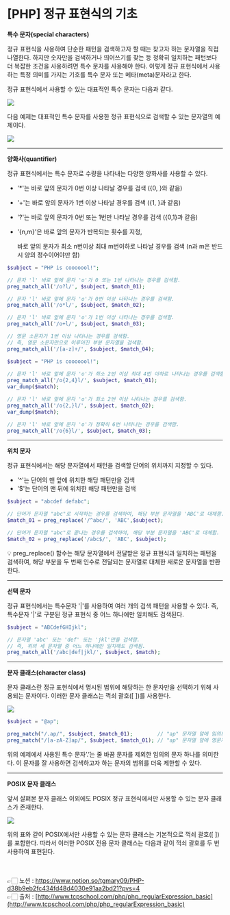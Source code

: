 # [PHP] 정규 표현식의 기초

**특수 문자(special characters)**

정규 표현식을 사용하여 단순한 패턴을 검색하고자 할 때는 찾고자 하는 문자열을 직접 나열한다.
하지만 숫자만을 검색하거나 띄어쓰기를 찾는 등 정확히 일치하는 패턴보다 더 복잡한 조건을 
사용하려면 특수 문자를 사용해야 한다.
이렇게 정규 표현식에서 사용하는 특정 의미를 가지는 기호를 특수 문자 또는 메타(meta)문자라고 한다.

정규 표현식에서 사용할 수 있는 대표적인 특수 문자는 다음과 같다.

<img src="https://s3.us-west-2.amazonaws.com/secure.notion-static.com/62a490d8-28b9-4b95-bf3e-a73c62d34264/Untitled.png?X-Amz-Algorithm=AWS4-HMAC-SHA256&X-Amz-Content-Sha256=UNSIGNED-PAYLOAD&X-Amz-Credential=AKIAT73L2G45EIPT3X45%2F20230316%2Fus-west-2%2Fs3%2Faws4_request&X-Amz-Date=20230316T083534Z&X-Amz-Expires=86400&X-Amz-Signature=c84a31fdb63d375f5dd5dbe3313c4dfccebd84e108a01d168bf7b98d697d12ba&X-Amz-SignedHeaders=host&response-content-disposition=filename%3D%22Untitled.png%22&x-id=GetObject">

다음 예제는 대표적인 특수 문자를 사용한 정규 표현식으로 검색할 수 있는 문자열의 예제이다.

<img src="https://s3.us-west-2.amazonaws.com/secure.notion-static.com/e7beceb9-5300-4a68-a3ed-dfb0909fb3a7/Untitled.png?X-Amz-Algorithm=AWS4-HMAC-SHA256&X-Amz-Content-Sha256=UNSIGNED-PAYLOAD&X-Amz-Credential=AKIAT73L2G45EIPT3X45%2F20230316%2Fus-west-2%2Fs3%2Faws4_request&X-Amz-Date=20230316T083518Z&X-Amz-Expires=86400&X-Amz-Signature=ab8d6b7b7deb79087b703b3b2c24e994a2b715647de2e2d7a6a2b33f22eaf38e&X-Amz-SignedHeaders=host&response-content-disposition=filename%3D%22Untitled.png%22&x-id=GetObject">

---

**양화사(quantifier)**

정규 표현식에서는 특수 문자로 수량을 나타내는 다양한 양화사를 사용할 수 있다.

- '*'는 바로 앞의 문자가 0번 이상 나타날 경우를 검색 ({0, }와 같음)
- '+'는 바로 앞의 문자가 1번 이상 나타날 경우를 검색 ({1, }과 같음)
- '?'는 바로 앞의 문자가 0번 또는 1번만 나타날 경우를 검색 ({0,1}과 같음)
- '{n,m}'은 바로 앞의 문자가 반복되는 횟수를 지정,
    
    바로 앞의 문자가 최소 n번이상 최대 m번이하로 나타날 경우를 검색 (n과 m은 반드시 양의 정수이어야만 함)
    

```php
$subject = "PHP is cooooool!";

// 문자 'l' 바로 앞에 문자 'o'가 0 또는 1번 나타나는 경우를 검색함.
preg_match_all('/o?l/', $subject, $match_01);

// 문자 'l' 바로 앞에 문자 'o'가 0번 이상 나타나는 경우를 검색함.
preg_match_all('/o*l/', $subject, $match_02);

// 문자 'l' 바로 앞에 문자 'o'가 1번 이상 나타나는 경우를 검색함.
preg_match_all('/o+l/', $subject, $match_03);

// 영문 소문자가 1번 이상 나타나는 경우를 검색함.
// 즉, 영문 소문자만으로 이루어진 부분 문자열을 검색함.
preg_match_all('/[a-z]+/', $subject, $match_04);
```

```php
$subject = "PHP is cooooool!";
 
// 문자 'l' 바로 앞에 문자 'o'가 최소 2번 이상 최대 4번 이하로 나타나는 경우를 검색함.
preg_match_all('/o{2,4}l/', $subject, $match_01);
var_dump($match);

// 문자 'l' 바로 앞에 문자 'o'가 최소 2번 이상 나타나는 경우를 검색함.
preg_match_all('/o{2,}l/', $subject, $match_02);
var_dump($match);

// 문자 'l' 바로 앞에 문자 'o'가 정확히 6번 나타나는 경우를 검색함.
preg_match_all('/o{6}l/', $subject, $match_03);
```

---

**위치 문자**

정규 표현식에서는 해당 문자열에서 패턴을 검색할 단어의 위치까지 지정할 수 있다.

- '^'는 단어의 맨 앞에 위치한 해당 패턴만을 검색
- '$'는 단어의 맨 뒤에 위치한 해당 패턴만을 검색

```php
$subject = "abcdef defabc";

// 단어가 문자열 "abc"로 시작하는 경우를 검색하여, 해당 부분 문자열을 'ABC'로 대체함.
$match_01 = preg_replace('/^abc/', 'ABC',$subject);

// 단어가 문자열 "abc"로 끝나는 경우를 검색하여, 해당 부분 문자열을 'ABC'로 대체함.
$match_02 = preg_replace('/abc$/', 'ABC', $subject);
```

<aside>
💡 preg_replace() 함수는 해당 문자열에서 전달받은 정규 표현식과 일치하는 패턴을 검색하여, 해당 부분을 두 번째 인수로 전달되는 문자열로 대체한 새로운 문자열을 반환한다.

</aside>

---

**선택 문자**

정규 표현식에서는 특수문자 '|'를 사용하여 여러 개의 검색 패턴을 사용할 수 있다.
즉, 특수문자 '|'로 구분된 정규 표현식 중 어느 하나에만 일치해도 검색된다.

```php
$subject = "ABCdefGHIjkl";

// 문자열 'abc' 또는 'def' 또는 'jkl'만을 검색함.
// 즉, 위의 세 문자열 중 어느 하나에만 일치해도 검색됨.
preg_match_all('/abc|def|jkl/', $subject, $match);
```

---

**문자 클래스(character class)**

문자 클래스란 정규 표현식에서 명시된 범위에 해당하는 한 문자만을 선택하기 위해 사용되는 문자이다. 이러한 문자 클래스는 꺽쇠 괄호([ ])를 사용한다.

<img src="https://s3.us-west-2.amazonaws.com/secure.notion-static.com/fc775fcd-afbc-43fa-a72a-5dbe4e5408fe/Untitled.png?X-Amz-Algorithm=AWS4-HMAC-SHA256&X-Amz-Content-Sha256=UNSIGNED-PAYLOAD&X-Amz-Credential=AKIAT73L2G45EIPT3X45%2F20230316%2Fus-west-2%2Fs3%2Faws4_request&X-Amz-Date=20230316T083501Z&X-Amz-Expires=86400&X-Amz-Signature=bf71dd0f70463e028d7e3c5b0261628548e3d2476a3a73fcd7d5be4e68a28202&X-Amz-SignedHeaders=host&response-content-disposition=filename%3D%22Untitled.png%22&x-id=GetObject">

```php
$subject = "@ap";

preg_match("/.ap/", $subject, $match_01);        // "ap" 문자열 앞에 임의의 한 문자가 나타나는 경우를 검색함.
preg_match("/[a-zA-Z]ap/", $subject, $match_01); // "ap" 문자열 앞에 영문자 한 문자가 나타나는 경우를 검색함.
```

위의 예제에서 사용된 특수 문자’.’는 줄 바꿈 문자를 제외한 임의의 문자 하나를 의미한다.
이 문자를 잘 사용하면 검색하고자 하는 문자의 범위를 더욱 제한할 수 있다.

---

**POSIX 문자 클래스**

앞서 살펴본 문자 클래스 이외에도 POSIX 정규 표현식에서만 사용할 수 있는 문자 클래스가 존재한다.

<img src="https://s3.us-west-2.amazonaws.com/secure.notion-static.com/34b1d7e4-e07b-4623-a4ad-c19ef6025f1e/Untitled.png?X-Amz-Algorithm=AWS4-HMAC-SHA256&X-Amz-Content-Sha256=UNSIGNED-PAYLOAD&X-Amz-Credential=AKIAT73L2G45EIPT3X45%2F20230316%2Fus-west-2%2Fs3%2Faws4_request&X-Amz-Date=20230316T083418Z&X-Amz-Expires=86400&X-Amz-Signature=c4810b6d141406468562354decf80720a1e4242a2fdcd7d09bbdcea9f889b7f5&X-Amz-SignedHeaders=host&response-content-disposition=filename%3D%22Untitled.png%22&x-id=GetObject">

위의 표와 같이 POSIX에서만 사용할 수 있는 문자 클래스는 기본적으로 꺽쇠 괄호([ ])를 포함한다.
따라서 이러한 POSIX 전용 문자 클래스는 다음과 같이 꺽쇠 괄호를 두 번 사용하여 표현된다.

<br><br>
👉🏻 노션 : https://www.notion.so/tgmary09/PHP-d38b9eb2fc434fd48d4030e91aa2bd21?pvs=4
<br>
👉🏻 출처 : [http://www.tcpschool.com/php/php_regularExpression_basic](http://www.tcpschool.com/php/php_regularExpression_basic)
